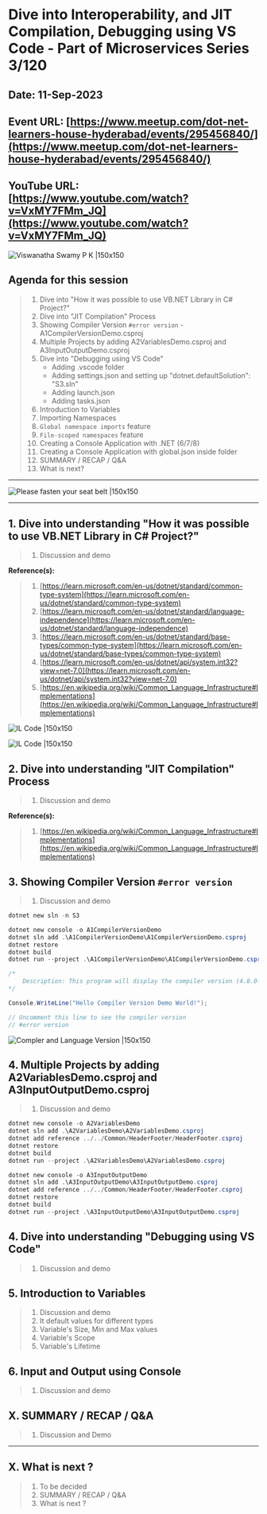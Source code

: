 # Dive into Interoperability, and JIT Compilation, Debugging using VS Code - Part of Microservices Series 3/120

## Date: 11-Sep-2023

## Event URL: [https://www.meetup.com/dot-net-learners-house-hyderabad/events/295456840/](https://www.meetup.com/dot-net-learners-house-hyderabad/events/295456840/)

## YouTube URL: [https://www.youtube.com/watch?v=VxMY7FMm_JQ](https://www.youtube.com/watch?v=VxMY7FMm_JQ)

![Viswanatha Swamy P K |150x150](./images/S3/ViswanathaSwamyPK.PNG)

## Agenda for this session

> 1. Dive into "How it was possible to use VB.NET Library in C# Project?"
> 1. Dive into "JIT Compilation" Process
> 1. Showing Compiler Version `#error version` - A1CompilerVersionDemo.csproj
> 1. Multiple Projects by adding A2VariablesDemo.csproj and A3InputOutputDemo.csproj
> 1. Dive into "Debugging using VS Code"
>    - Adding .vscode folder
>    - Adding settings.json and setting up "dotnet.defaultSolution": "S3.sln"
>    - Adding launch.json
>    - Adding tasks.json
> 1. Introduction to Variables
> 1. Importing Namespaces
> 1. `Global namespace imports` feature
> 1. `File-scoped namespaces` feature
> 1. Creating a Console Application with .NET (6/7/8)
> 1. Creating a Console Application with global.json inside folder
> 1. SUMMARY / RECAP / Q&A
> 1. What is next?

---

![Please fasten your seat belt |150x150](./images/SeatBelt.PNG)

---

## 1. Dive into understanding "How it was possible to use VB.NET Library in C# Project?"

> 1. Discussion and demo

**Reference(s):**

> 1. [https://learn.microsoft.com/en-us/dotnet/standard/common-type-system](https://learn.microsoft.com/en-us/dotnet/standard/common-type-system)
> 1. [https://learn.microsoft.com/en-us/dotnet/standard/language-independence](https://learn.microsoft.com/en-us/dotnet/standard/language-independence)
> 1. [https://learn.microsoft.com/en-us/dotnet/standard/base-types/common-type-system](https://learn.microsoft.com/en-us/dotnet/standard/base-types/common-type-system)
> 1. [https://learn.microsoft.com/en-us/dotnet/api/system.int32?view=net-7.0](https://learn.microsoft.com/en-us/dotnet/api/system.int32?view=net-7.0)
> 1. [https://en.wikipedia.org/wiki/Common_Language_Infrastructure#Implementations](https://en.wikipedia.org/wiki/Common_Language_Infrastructure#Implementations)

![IL Code |150x150](./images/S3/ILDASM_Code.PNG)

![IL Code |150x150](./images/S3/ILDASM_Code_1.PNG)

## 2. Dive into understanding "JIT Compilation" Process

> 1. Discussion and demo

**Reference(s):**

> 1. [https://en.wikipedia.org/wiki/Common_Language_Infrastructure#Implementations](https://en.wikipedia.org/wiki/Common_Language_Infrastructure#Implementations)

## 3. Showing Compiler Version `#error version`

> 1. Discussion and demo

```powershell
dotnet new sln -n S3

dotnet new console -o A1CompilerVersionDemo
dotnet sln add .\A1CompilerVersionDemo\A1CompilerVersionDemo.csproj
dotnet restore
dotnet build
dotnet run --project .\A1CompilerVersionDemo\A1CompilerVersionDemo.csproj
```

```csharp
/*
    Description: This program will display the compiler version (4.8.0-1.23374.10 (520e2f10)) and Language version (default (11.0)).
*/

Console.WriteLine("Hello Compiler Version Demo World!");

// Uncomment this line to see the compiler version
// #error version
```

![Compler and Language Version |150x150](./images/S3/Compiler_Language_Version.PNG)

## 4. Multiple Projects by adding A2VariablesDemo.csproj and A3InputOutputDemo.csproj

> 1. Discussion and demo

```powershell
dotnet new console -o A2VariablesDemo
dotnet sln add .\A2VariablesDemo\A2VariablesDemo.csproj
dotnet add reference ../../Common/HeaderFooter/HeaderFooter.csproj
dotnet restore
dotnet build
dotnet run --project .\A2VariablesDemo\A2VariablesDemo.csproj

dotnet new console -o A3InputOutputDemo
dotnet sln add .\A3InputOutputDemo\A3InputOutputDemo.csproj
dotnet add reference ../../Common/HeaderFooter/HeaderFooter.csproj
dotnet restore
dotnet build
dotnet run --project .\A3InputOutputDemo\A3InputOutputDemo.csproj
```

## 4. Dive into understanding "Debugging using VS Code"

> 1. Discussion and demo

## 5. Introduction to Variables

> 1. Discussion and demo
> 1. It default values for different types
> 1. Variable's Size, Min and Max values
> 1. Variable's Scope
> 1. Variable's Lifetime

## 6. Input and Output using Console

> 1. Discussion and demo

## X. SUMMARY / RECAP / Q&A

> 1. Discussion and Demo

---

## X. What is next ?

> 1. To be decided
> 1. SUMMARY / RECAP / Q&A
> 1. What is next ?
